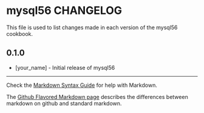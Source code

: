 mysql56 CHANGELOG
=================

This file is used to list changes made in each version of the mysql56 cookbook.

0.1.0
-----
- [your_name] - Initial release of mysql56

- - -
Check the [Markdown Syntax Guide](http://daringfireball.net/projects/markdown/syntax) for help with Markdown.

The [Github Flavored Markdown page](http://github.github.com/github-flavored-markdown/) describes the differences between markdown on github and standard markdown.
